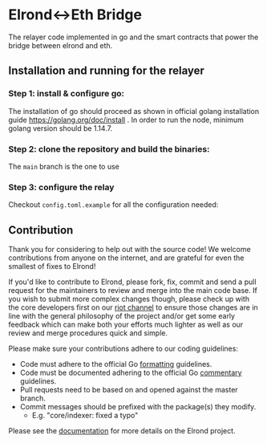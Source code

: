 # Elrond<->Eth Bridge
The relayer code implemented in go and the smart contracts that power the bridge between elrond and eth.

## Installation and running for the relayer

### Step 1: install & configure go:
The installation of go should proceed as shown in official golang installation guide https://golang.org/doc/install . In order to run the node, minimum golang version should be 1.14.7.

### Step 2: clone the repository and build the binaries:
The `main` branch is the one to use

### Step 3: configure the relay
Checkout `config.toml.example` for all the configuration needed:

## Contribution
Thank you for considering to help out with the source code! We welcome contributions from anyone on the internet, and are grateful for even the smallest of fixes to Elrond!

If you'd like to contribute to Elrond, please fork, fix, commit and send a pull request for the maintainers to review and merge into the main code base. If you wish to submit more complex changes though, please check up with the core developers first on our [riot channel](https://riot.im/app/#/room/#elrond:matrix.org) to ensure those changes are in line with the general philosophy of the project and/or get some early feedback which can make both your efforts much lighter as well as our review and merge procedures quick and simple.

Please make sure your contributions adhere to our coding guidelines:

- Code must adhere to the official Go [formatting](https://golang.org/doc/effective_go.html#formatting) guidelines.
- Code must be documented adhering to the official Go [commentary](https://golang.org/doc/effective_go.html#commentary) guidelines.
- Pull requests need to be based on and opened against the master branch.
- Commit messages should be prefixed with the package(s) they modify.
    - E.g. "core/indexer: fixed a typo"

Please see the [documentation](https://docs.elrond.com/) for more details on the Elrond project.
